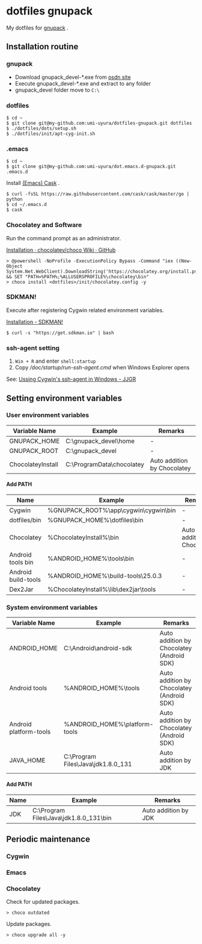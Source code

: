 dotfiles gnupack
================

My dotfiles for [gnupack](http://gnupack.osdn.jp/) .


Installation routine
--------------------

### gnupack

* Download gnupack_devel-*.exe from [osdn site](https://osdn.jp/projects/gnupack/releases/p10360)
* Execute gnupack_devel-*.exe and extract to any folder
* gnupack_devel folder move to `C:\`


### dotfiles

```
$ cd ~
$ git clone git@my-github.com:umi-uyura/dotfiles-gnupack.git dotfiles
$ ./dotfiles/dots/setup.sh
$ ./dotfiles/init/apt-cyg-init.sh
```

### .emacs

```
$ cd ~
$ git clone git@my-github.com:umi-uyura/dot.emacs.d-gnupack.git .emacs.d
```

Install [(Emacs) Cask](http://cask.readthedocs.io/en/latest/guide/installation.html#manual-installation) .

```
$ curl -fsSL https://raw.githubusercontent.com/cask/cask/master/go | python
$ cd ~/.emacs.d
$ cask
```

### Chocolatey and Software

Run the command prompt as an administrator.

[Installation · chocolatey/choco Wiki · GitHub](https://github.com/chocolatey/choco/wiki/Installation)

```
> @powershell -NoProfile -ExecutionPolicy Bypass -Command "iex ((New-Object System.Net.WebClient).DownloadString('https://chocolatey.org/install.ps1'))" && SET "PATH=%PATH%;%ALLUSERSPROFILE%\chocolatey\bin"
> choco install <dotfiles>/init/chocolatey.config -y
```

### SDKMAN!

Execute after registering Cygwin related environment variables.

[Installation - SDKMAN!](http://sdkman.io/install.html)

```
$ curl -s "https://get.sdkman.io" | bash
```

### ssh-agent setting

1. `Win + R` and enter `shell:startup`
2. Copy *<dotfiles>/doc/startup/run-ssh-agent.cmd* when Windows Explorer opens

See: [Ussing Cygwin's ssh-agent in Windows - JJGR](http://juanjose.garciaripoll.com/blog/using-ssh-agent-on-windows)


Setting environment variables
-----------------------------

### User environment variables

| Variable Name | Example | Remarks |
|---------------|---------|---------|
| GNUPACK_HOME | C:\gnupack_devel\home | - |
| GNUPACK_ROOT | C:\gnupack_devel | - |
| ChocolateyInstall | C:\ProgramData\chocolatey | Auto addition by Chocolatey |

#### Add PATH

| Name | Example | Remarks |
|------|---------|---------|
| Cygwin | %GNUPACK_ROOT%\app\cygwin\cygwin\bin | - |
| dotfiles/bin | %GNUPACK_HOME%\dotfiles\bin | - |
| Chocolatey | %ChocolateyInstall%\bin | Auto addition by Chocolatey |
| Android tools bin | %ANDROID_HOME%\tools\bin | - |
| Android build-tools | %ANDROID_HOME%\build-tools\25.0.3 | - |
| Dex2Jar | %ChocolateyInstall%\lib\dex2jar\tools | - |


### System environment variables

| Variable Name | Example | Remarks |
|---------------|---------|---------|
| ANDROID_HOME | C:\Android\android-sdk | Auto addition by Chocolatey (Android SDK) |
| Android tools | %ANDROID_HOME%\tools | Auto addition by Chocolatey (Android SDK) |
| Android platform-tools | %ANDROID_HOME%\platform-tools | Auto addition by Chocolatey (Android SDK) |
| JAVA_HOME | C:\Program Files\Java\jdk1.8.0_131 | Auto addition by JDK |


#### Add PATH

| Name | Example | Remarks |
|------|---------|---------|
| JDK | C:\Program Files\Java\jdk1.8.0_131\bin | Auto addition by JDK |


Periodic maintenance
--------------------

### Cygwin



### Emacs



### Chocolatey

Check for updated packages.

```
> choco outdated
```

Update packages.

```
> choco upgrade all -y
```
